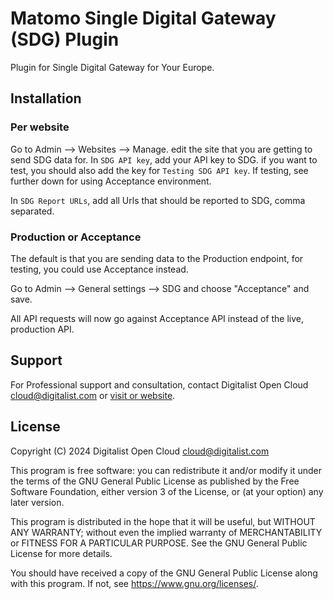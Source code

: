 # Matomo Single Digital Gateway (SDG) Plugin

Plugin for Single Digital Gateway for Your Europe.

## Installation

### Per website

Go to Admin --> Websites --> Manage. edit the site that you are getting to send
SDG data for. In `SDG API key`, add your API key to SDG. if you want to test,
you should also add the key for `Testing SDG API key`. If testing, see further
down for using Acceptance environment.

In `SDG Report URLs`, add all Urls that should be reported to SDG, comma separated.

### Production or Acceptance

The default is that you are sending data to the Production endpoint, for testing, you
could use Acceptance instead.

Go to Admin --> General settings --> SDG and choose "Acceptance" and save.

All API requests will now go against Acceptance API instead of the live, production
API.

## Support

For Professional support and consultation, contact Digitalist Open Cloud <cloud@digitalist.com> or [visit or website](https://digitalist.cloud/services/eu/sdg-plugin-for-matomo).

## License

Copyright (C) 2024 Digitalist Open Cloud <cloud@digitalist.com>

This program is free software: you can redistribute it and/or modify it under the terms of the GNU General Public License as published by the Free Software Foundation, either version 3 of the License, or (at your option) any later version.

This program is distributed in the hope that it will be useful, but WITHOUT ANY WARRANTY; without even the implied warranty of MERCHANTABILITY or FITNESS FOR A PARTICULAR PURPOSE.  See the GNU General Public License for more details.

You should have received a copy of the GNU General Public License along with this program.  If not, see <https://www.gnu.org/licenses/>.
